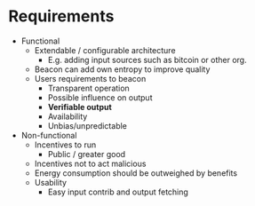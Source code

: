 # Requirements

- Functional
    - Extendable / configurable architecture
        - E.g. adding input sources such as bitcoin or other org.
    - Beacon can add own entropy to improve quality
    - Users requirements to beacon
        - Transparent operation
        - Possible influence on output
        - **Verifiable output**
        - Availability
        - Unbias/unpredictable
- Non-functional
    - Incentives to run
        - Public / greater good
    - Incentives not to act malicious
    - Energy consumption should be outweighed by benefits
    - Usability
        - Easy input contrib and output fetching

